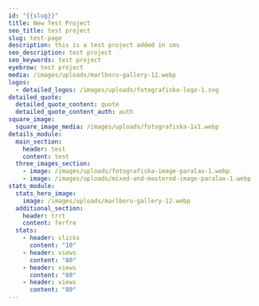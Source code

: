 ```yaml
---
id: "{{slug}}"
title: New Test Project
seo_title: test project
slug: test-page
description: this is a test project added in cms
seo_description: test project
seo_keywords: test project
eyebrow: test project
media: /images/uploads/marlboro-gallery-12.webp
logos:
  - detailed_logos: /images/uploads/fotografiska-logo-1.svg
detailed_quote:
  detailed_quote_content: quote
  detailed_quote_content_auth: auth
square_image:
  square_image_media: /images/uploads/fotografiska-1x1.webp
details_module:
  main_section:
    header: test
    content: test
  three_images_section:
    - image: /images/uploads/fotografiska-image-paralax-1.webp
    - image: /images/uploads/mixed-and-mastered-image-paralax-1.webp
stats_module:
  stats_hero_image:
    image: /images/uploads/marlboro-gallery-12.webp
  additional_section:
    header: trrt
    content: ferfre
  stats:
    - header: clicks
      content: "10"
    - header: views
      content: "80"
    - header: views
      content: "80"
    - header: views
      content: "80"
---
```

